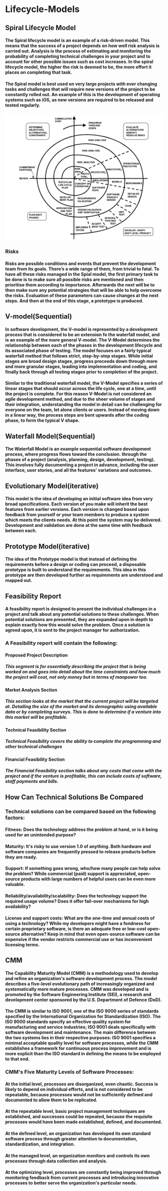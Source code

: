 # Lifecycle-Models

## Spiral Lifecycle Model
#### The Spiral lifecycle model is an example of a risk-driven model. This means that the success of a project depends on how well risk analysis is carried out. Analysis is the process of estimating and monitoring the probability of completing technical challenges in your project and to account for other possible issues such as cost increases. In the spiral lifecycle model, the higher the risk is deemed to be, the more effort it places on completing that task.
#### The Spiral model is best used on very large projects with ever changing tasks and challenges that will require new versions of the project to be constantly rolled out. An example of this is the development of operating systems such as iOS, as new versions are required to be released and tested regularly. 
![model](https://github.com/kap14275819/Lifecycle-Models/blob/master/spiral.png)
### Risks
#### Risks are possible conditions and events that prevent the development team from its goals. There’s a wide range of them, from trivial to fatal. To have all these risks managed in the Spial model, the first primary task to be done is to make sure all possible risks are mentioned and then prioritise them according to importance. Afterwards the next will be to then make sure any potential strategies that will be able to help overcome the risks. Evaluation of these parameters can cause changes at the next steps. And then at the end of this stage, a prototype is produced.

## V-model(Sequential)
#### In software development, the V-model is represented by a development process that is considered to be an extension fo the waterfall model, and is an example of the more general V-model. The V-Model determines the relationship between each of the phases in the development lifecycle and its associated phase of testing. The model focuses on a fairly typical waterfall method that follows strict, step-by-step stages. While initial stages are broad design stages, progress proceeds down through more and more granular stages, leading into implementation and coding, and finally back through all testing stages prior to completion of the project.

#### Similar to the traditional waterfall model, the V-Model specifies a series of linear stages that should occur across the life cycle, one at a time, until the project is complete. For this reason V-Model is not considered an agile development method, and due to the sheer volume of stages and their integration, understanding the model in detail can be challenging for everyone on the team, let alone clients or users. Instead of moving down in a linear way, the process steps are bent upwards after the coding phase, to form the typical V shape.


## Waterfall Model(Sequential)
#### The Waterfall Model is an example sequential software development process, where progress flows toward the conclusion. through the phases of a project (analysis, planning, design, development, testing). This involves fully documenting a project in advance, including the user interface, user stories, and all the features’ variations and outcomes.

## Evolutionary Model(iterative)
#### This model is the idea of developing an initial software idea from very broad specifications. Each version of you make will inherit the best features from earlier versions. Each version is changed based upon feedback from yourself or your team members to produce a system which meets the clients needs. At this point the system may be delivered. Development and validation are done at the same time with feedback between each.

## Prototype Model(iterative)
#### The idea of the Prototype model is that instead of defining the requirements before a design or coding can proceed, a disposable prototype is built to understand the requirements. This idea in this prototype are then developed further as requirements are understood and mapped out.

## Feasibility Report
#### A feasibility report is designed to present the individual challenges in a project and talk about any potential solutions to these challenges. When potential solutions are presented, they are expanded upon in depth to explain exactly how this would solve the problem. Once a solution is agreed upon, it is sent to the project manager for authorization.

### A Feasibility report will contain the following:
#### Proposed Project Description

##### This segment is for essentially describing the project that is being worked on and goes into detail about the time constraints and how much the project will cost, not only money but in terms of manpower too.

#### Market Analysis Section
##### This section looks at the market that the current project will be targeted at. Detailing the size of the market and its demographic using available data or by completing surveys. This is done to determine if a venture into this market will be profitable.

#### Technical Feasibility Section
##### Technical Feasibility covers the ability to complete the programming and other technical challenges

#### Financial Feasibility Section
##### The Financial Feasibility section talks about any costs that come with the project and if the venture is profitable, this can include costs of software, staff payments and bills.

## How Can Technical Solutions Be Compared
### Technical solutions can be compared based on the following factors: 
#### Fitness: Does the technology address the problem at hand, or is it being used for an unintended purpose?

#### Maturity: It's risky to use version 1.0 of anything. Both hardware and software companies are frequently pressed to release products before they are ready.

#### Support: If something goes wrong, who/how many people can help solve the problem? While commercial (paid) support is appreciated, open-source products with large numbers of helpful users can be even more valuable.

#### Reliability/availability/scalability: Does the technology support the required usage volume? Does it offer fail-over mechanisms for high availability?

#### License and support costs: What are the one-time and annual costs of using a technology? While my developers might have a fondness for certain proprietary software, is there an adequate free or low-cost open-source alternative? Keep in mind that even open-source software can be expensive if the vendor restricts commercial use or has inconvenient licensing terms.

## CMM
#### The Capability Maturity Model (CMM) is a methodology used to develop and refine an organization's software development process. The model describes a five-level evolutionary path of increasingly organized and systematically more mature processes. CMM was developed and is promoted by the Software Engineering Institute (SEI), a research and development center sponsored by the U.S. Department of Defence (DoD). 
#### The CMM is similar to ISO 9001, one of the ISO 9000 series of standards specified by the International Organization for Standardization (ISO). The ISO 9000 standards specify an effective quality system for manufacturing and service industries; ISO 9001 deals specifically with software development and maintenance. The main difference between the two systems lies in their respective purposes: ISO 9001 specifies a minimal acceptable quality level for software processes, while the CMM establishes a framework for continuous process improvement and is more explicit than the ISO standard in defining the means to be employed to that end.
### CMM's Five Maturity Levels of Software Processes:
#### At the initial level, processes are disorganized, even chaotic. Success is likely to depend on individual efforts, and is not considered to be repeatable, because processes would not be sufficiently defined and documented to allow them to be replicated.
#### At the repeatable level, basic project management techniques are established, and successes could be repeated, because the requisite processes would have been made established, defined, and documented.
#### At the defined level, an organization has developed its own standard software process through greater attention to documentation, standardization, and integration.
#### At the managed level, an organization monitors and controls its own processes through data collection and analysis.
#### At the optimizing level, processes are constantly being improved through monitoring feedback from current processes and introducing innovative processes to better serve the organization's particular needs.

